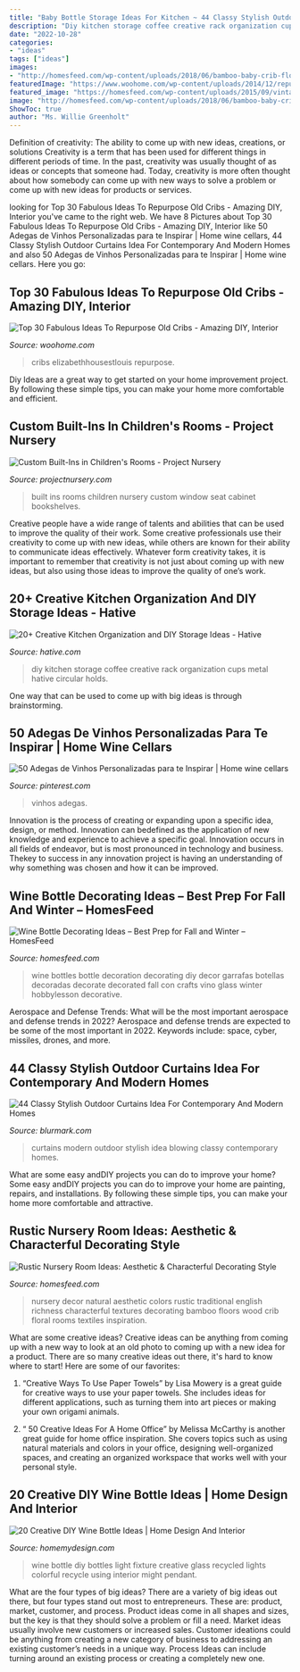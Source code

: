 ```yaml
---
title: "Baby Bottle Storage Ideas For Kitchen ~ 44 Classy Stylish Outdoor Curtains Idea For Contemporary And Modern Homes"
description: "Diy kitchen storage coffee creative rack organization cups metal hative circular holds"
date: "2022-10-28"
categories:
- "ideas"
tags: ["ideas"]
images:
- "http://homesfeed.com/wp-content/uploads/2018/06/bamboo-baby-crib-floral-wallpaper-light-wood-siding-floors-natural-fiber-basket-decorative-interior-tent-with-light-blue-curtains.jpg"
featuredImage: "https://www.woohome.com/wp-content/uploads/2014/12/repurposed-baby-cribs-30.jpg"
featured_image: "https://homesfeed.com/wp-content/uploads/2015/09/vintage-diy-wine-bottle-decorating-ideas-with-yarn-application-and-large-letter-decoration-shaping-love-in-brown-and-white-tone.jpg"
image: "http://homesfeed.com/wp-content/uploads/2018/06/bamboo-baby-crib-floral-wallpaper-light-wood-siding-floors-natural-fiber-basket-decorative-interior-tent-with-light-blue-curtains.jpg"
ShowToc: true
author: "Ms. Willie Greenholt"
---
```



Definition of creativity: The ability to come up with new ideas, creations, or solutions
Creativity is a term that has been used for different things in different periods of time. In the past, creativity was usually thought of as ideas or concepts that someone had. Today, creativity is more often thought about how somebody can come up with new ways to solve a problem or come up with new ideas for products or services.

	

		
looking for Top 30 Fabulous Ideas To Repurpose Old Cribs - Amazing DIY, Interior you've came to the right web. We have 8 Pictures about Top 30 Fabulous Ideas To Repurpose Old Cribs - Amazing DIY, Interior like 50 Adegas de Vinhos Personalizadas para te Inspirar | Home wine cellars, 44 Classy Stylish Outdoor Curtains Idea For Contemporary And Modern Homes and also 50 Adegas de Vinhos Personalizadas para te Inspirar | Home wine cellars. Here you go:
		
    
## Top 30 Fabulous Ideas To Repurpose Old Cribs - Amazing DIY, Interior

<img loading=lazy src="https://www.woohome.com/wp-content/uploads/2014/12/repurposed-baby-cribs-30.jpg" onerror="this.onerror=null;this.src='https://tse4.mm.bing.net/th?id=OIP._KdwugkKF6-z1FLpjdnwngHaLF&amp;pid=15.1';" alt="Top 30 Fabulous Ideas To Repurpose Old Cribs - Amazing DIY, Interior">

_Source: woohome.com_

>cribs elizabethhousestlouis repurpose. 

	

Diy Ideas are a great way to get started on your home improvement project. By following these simple tips, you can make your home more comfortable and efficient.

    
## Custom Built-Ins In Children&#039;s Rooms - Project Nursery

<img loading=lazy src="https://projectnursery.com/wp-content/uploads/2014/04/Built-In-Cabinet-Cane-Doors1.jpg" onerror="this.onerror=null;this.src='https://tse1.mm.bing.net/th?id=OIP.rHo27sLmn2bUgMEGuo8QqAHaFc&amp;pid=15.1';" alt="Custom Built-Ins in Children&#039;s Rooms - Project Nursery">

_Source: projectnursery.com_

>built ins rooms children nursery custom window seat cabinet bookshelves. 

	

Creative people have a wide range of talents and abilities that can be used to improve the quality of their work. Some creative professionals use their creativity to come up with new ideas, while others are known for their ability to communicate ideas effectively. Whatever form creativity takes, it is important to remember that creativity is not just about coming up with new ideas, but also using those ideas to improve the quality of one’s work.

    
## 20+ Creative Kitchen Organization And DIY Storage Ideas - Hative

<img loading=lazy src="https://hative.com/wp-content/uploads/2017/04/kitchen-storage/14-kitchen-storage-diy-ideas.jpg" onerror="this.onerror=null;this.src='https://tse1.mm.bing.net/th?id=OIP.0Eo2M1fXAvaJXovvp5DCmAHaLH&amp;pid=15.1';" alt="20+ Creative Kitchen Organization and DIY Storage Ideas - Hative">

_Source: hative.com_

>diy kitchen storage coffee creative rack organization cups metal hative circular holds. 

	

One way that can be used to come up with big ideas is through brainstorming.

    
## 50 Adegas De Vinhos Personalizadas Para Te Inspirar | Home Wine Cellars

<img loading=lazy src="https://i.pinimg.com/736x/fe/c0/e1/fec0e166146d6858097918a50aad9ae7.jpg" onerror="this.onerror=null;this.src='https://tse4.mm.bing.net/th?id=OIP.iQ4gh4OT--EBLiC40qA24QHaJ4&amp;pid=15.1';" alt="50 Adegas de Vinhos Personalizadas para te Inspirar | Home wine cellars">

_Source: pinterest.com_

>vinhos adegas. 

	

Innovation is the process of creating or expanding upon a specific idea, design, or method. Innovation can bedefined as the application of new knowledge and experience to achieve a specific goal. Innovation occurs in all fields of endeavor, but is most pronounced in technology and business. Thekey to success in any innovation project is having an understanding of why something was chosen and how it can be improved.

    
## Wine Bottle Decorating Ideas – Best Prep For Fall And Winter – HomesFeed

<img loading=lazy src="https://homesfeed.com/wp-content/uploads/2015/09/vintage-diy-wine-bottle-decorating-ideas-with-yarn-application-and-large-letter-decoration-shaping-love-in-brown-and-white-tone.jpg" onerror="this.onerror=null;this.src='https://tse4.mm.bing.net/th?id=OIP.SrVa1VCq8HmTnPafDttV9gHaJ3&amp;pid=15.1';" alt="Wine Bottle Decorating Ideas – Best Prep for Fall and Winter – HomesFeed">

_Source: homesfeed.com_

>wine bottles bottle decoration decorating diy decor garrafas botellas decoradas decorate decorated fall con crafts vino glass winter hobbylesson decorative. 

	

Aerospace and Defense Trends: What will be the most important aerospace and defense trends in 2022?
Aerospace and defense trends are expected to be some of the most important in 2022. Keywords include: space, cyber, missiles, drones, and more.

    
## 44 Classy Stylish Outdoor Curtains Idea For Contemporary And Modern Homes

<img loading=lazy src="http://www.blurmark.com/wp-content/uploads/2017/05/Gorgeous-Blowing-Curtains.jpg" onerror="this.onerror=null;this.src='https://tse1.mm.bing.net/th?id=OIP.JkVNo5PtAL-VlMQ2C8fWXwHaHa&amp;pid=15.1';" alt="44 Classy Stylish Outdoor Curtains Idea For Contemporary And Modern Homes">

_Source: blurmark.com_

>curtains modern outdoor stylish idea blowing classy contemporary homes. 

	

What are some easy andDIY projects you can do to improve your home?
Some easy andDIY projects you can do to improve your home are painting, repairs, and installations. By following these simple tips, you can make your home more comfortable and attractive.

    
## Rustic Nursery Room Ideas: Aesthetic &amp; Characterful Decorating Style

<img loading=lazy src="http://homesfeed.com/wp-content/uploads/2018/06/bamboo-baby-crib-floral-wallpaper-light-wood-siding-floors-natural-fiber-basket-decorative-interior-tent-with-light-blue-curtains.jpg" onerror="this.onerror=null;this.src='https://tse2.mm.bing.net/th?id=OIP.Pc6LFDNw3y5VCnteaFd3jAHaLG&amp;pid=15.1';" alt="Rustic Nursery Room Ideas: Aesthetic &amp; Characterful Decorating Style">

_Source: homesfeed.com_

>nursery decor natural aesthetic colors rustic traditional english richness characterful textures decorating bamboo floors wood crib floral rooms textiles inspiration. 

	

What are some creative ideas?
Creative ideas can be anything from coming up with a new way to look at an old photo to coming up with a new idea for a product. There are so many creative ideas out there, it's hard to know where to start! Here are some of our favorites: 
1. “Creative Ways To Use Paper Towels” by Lisa Mowery is a great guide for creative ways to use your paper towels. She includes ideas for different applications, such as turning them into art pieces or making your own origami animals.

2. “ 50 Creative Ideas For A Home Office” by Melissa McCarthy is another great guide for home office inspiration. She covers topics such as using natural materials and colors in your office, designing well-organized spaces, and creating an organized workspace that works well with your personal style.


    
## 20 Creative DIY Wine Bottle Ideas | Home Design And Interior

<img loading=lazy src="http://homemydesign.com/wp-content/uploads/2014/10/colorful-wine-bottle-light-fixture.jpg" onerror="this.onerror=null;this.src='https://tse1.mm.bing.net/th?id=OIP.p81bTwT0-knj9b3h2A0kKQHaLG&amp;pid=15.1';" alt="20 Creative DIY Wine Bottle Ideas | Home Design And Interior">

_Source: homemydesign.com_

>wine bottle diy bottles light fixture creative glass recycled lights colorful recycle using interior might pendant. 

	

What are the four types of big ideas?
There are a variety of big ideas out there, but four types stand out most to entrepreneurs. These are: product, market, customer, and process. Product ideas come in all shapes and sizes, but the key is that they should solve a problem or fill a need. Market ideas usually involve new customers or increased sales. Customer ideations could be anything from creating a new category of business to addressing an existing customer’s needs in a unique way. Process Ideas can include turning around an existing process or creating a completely new one.

